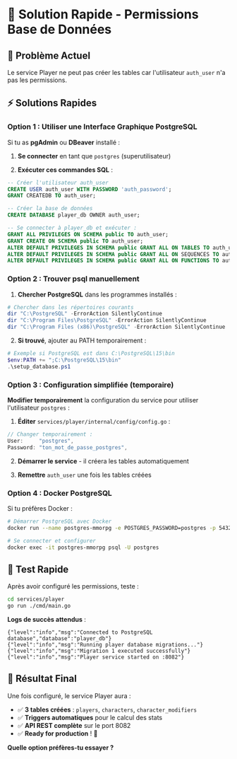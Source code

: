 # 🚀 Solution Rapide - Permissions Base de Données

## 🎯 Problème Actuel

Le service Player ne peut pas créer les tables car l'utilisateur `auth_user` n'a pas les permissions.

## ⚡ Solutions Rapides

### Option 1 : Utiliser une Interface Graphique PostgreSQL

Si tu as **pgAdmin** ou **DBeaver** installé :

1. **Se connecter** en tant que `postgres` (superutilisateur)

2. **Exécuter ces commandes SQL** :
```sql
-- Créer l'utilisateur auth_user
CREATE USER auth_user WITH PASSWORD 'auth_password';
GRANT CREATEDB TO auth_user;

-- Créer la base de données
CREATE DATABASE player_db OWNER auth_user;

-- Se connecter à player_db et exécuter :
GRANT ALL PRIVILEGES ON SCHEMA public TO auth_user;
GRANT CREATE ON SCHEMA public TO auth_user;
ALTER DEFAULT PRIVILEGES IN SCHEMA public GRANT ALL ON TABLES TO auth_user;
ALTER DEFAULT PRIVILEGES IN SCHEMA public GRANT ALL ON SEQUENCES TO auth_user;
ALTER DEFAULT PRIVILEGES IN SCHEMA public GRANT ALL ON FUNCTIONS TO auth_user;
```

### Option 2 : Trouver psql manuellement

1. **Chercher PostgreSQL** dans les programmes installés :
```powershell
# Chercher dans les répertoires courants
dir "C:\PostgreSQL" -ErrorAction SilentlyContinue
dir "C:\Program Files\PostgreSQL" -ErrorAction SilentlyContinue  
dir "C:\Program Files (x86)\PostgreSQL" -ErrorAction SilentlyContinue
```

2. **Si trouvé**, ajouter au PATH temporairement :
```powershell
# Exemple si PostgreSQL est dans C:\PostgreSQL\15\bin
$env:PATH += ";C:\PostgreSQL\15\bin"
.\setup_database.ps1
```

### Option 3 : Configuration simplifiée (temporaire)

**Modifier temporairement** la configuration du service pour utiliser l'utilisateur `postgres` :

1. **Éditer** `services/player/internal/config/config.go` :
```go
// Changer temporairement :
User:     "postgres",
Password: "ton_mot_de_passe_postgres",
```

2. **Démarrer le service** - il créera les tables automatiquement

3. **Remettre** `auth_user` une fois les tables créées

### Option 4 : Docker PostgreSQL

Si tu préfères Docker :
```bash
# Démarrer PostgreSQL avec Docker
docker run --name postgres-mmorpg -e POSTGRES_PASSWORD=postgres -p 5432:5432 -d postgres:13

# Se connecter et configurer
docker exec -it postgres-mmorpg psql -U postgres
```

## 🧪 Test Rapide

Après avoir configuré les permissions, teste :

```bash
cd services/player
go run ./cmd/main.go
```

**Logs de succès attendus** :
```
{"level":"info","msg":"Connected to PostgreSQL database","database":"player_db"}
{"level":"info","msg":"Running player database migrations..."}
{"level":"info","msg":"Migration 1 executed successfully"}
{"level":"info","msg":"Player service started on :8082"}
```

## 🎯 Résultat Final

Une fois configuré, le service Player aura :
- ✅ **3 tables créées** : `players`, `characters`, `character_modifiers`
- ✅ **Triggers automatiques** pour le calcul des stats
- ✅ **API REST complète** sur le port 8082
- ✅ **Ready for production** ! 🚀

**Quelle option préfères-tu essayer ?** 